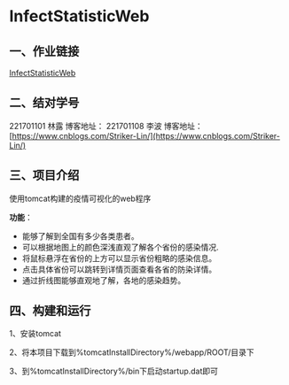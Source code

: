# InfectStatisticWeb
##  一、作业链接
[InfectStatisticWeb](https://edu.cnblogs.com/campus/fzu/2020SpringW/homework/10456)
## 二、结对学号
221701101 林露 博客地址：[]()
221701108 李波 博客地址：[https://www.cnblogs.com/Striker-Lin/](https://www.cnblogs.com/Striker-Lin/)

## 三、项目介绍
使用tomcat构建的疫情可视化的web程序

**功能**：
* 能够了解到全国有多少各类患者。
* 可以根据地图上的颜色深浅直观了解各个省份的感染情况.
* 将鼠标悬浮在省份的上方可以显示省份粗略的感染信息。
* 点击具体省份可以跳转到详情页面查看各省的防染详情。
* 通过折线图能够直观地了解，各地的感染趋势。

## 四、构建和运行
1、安装tomcat

2、将本项目下载到%tomcatInstallDirectory%/webapp/ROOT/目录下

3、到%tomcatInstallDirectory%/bin下启动startup.dat即可
